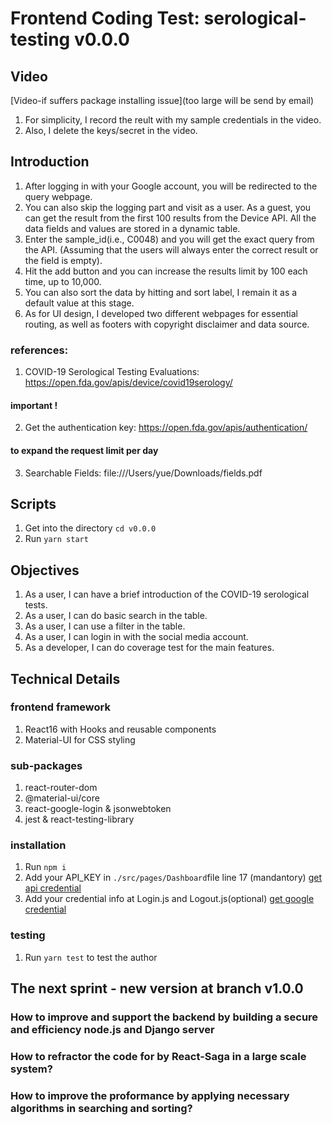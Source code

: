 # Frontend Coding Test: serological-testing v0.0.0

## Video

[Video-if suffers package installing issue](too large will be send by email)

1. For simplicity, I record the reult with my sample credentials in the video.
2. Also, I delete the keys/secret in the video.

## Introduction

1. After logging in with your Google account, you will be redirected to the query webpage.
2. You can also skip the logging part and visit as a user. As a guest, you can get the result from the first 100 results from the Device API. All the data fields and values are stored in a dynamic table.
3. Enter the sample_id(i.e., C0048) and you will get the exact query from the API.
   (Assuming that the users will always enter the correct result or the field is empty).
4. Hit the add button and you can increase the results limit by 100 each time, up to 10,000.
5. You can also sort the data by hitting and sort label, I remain it as a default value at this stage.
6. As for UI design, I developed two different webpages for essential routing, as well as footers with copyright disclaimer and data source.

### references:

1. COVID-19 Serological Testing Evaluations: https://open.fda.gov/apis/device/covid19serology/

#### important !

2. Get the authentication key: https://open.fda.gov/apis/authentication/

#### to expand the request limit per day

3. Searchable Fields: file:///Users/yue/Downloads/fields.pdf

## Scripts

1. Get into the directory `cd v0.0.0`
2. Run `yarn start`

## Objectives

1. As a user, I can have a brief introduction of the COVID-19 serological tests.
2. As a user, I can do basic search in the table.
3. As a user, I can use a filter in the table.
4. As a user, I can login in with the social media account.
5. As a developer, I can do coverage test for the main features.

## Technical Details

### frontend framework

1. React16 with Hooks and reusable components
2. Material-UI for CSS styling

### sub-packages

1. react-router-dom
2. @material-ui/core
3. react-google-login & jsonwebtoken
4. jest & react-testing-library

### installation

1. Run `npm i`
2. Add your API_KEY in `./src/pages/Dashboard`file line 17 (mandantory)
   [get api credential](https://open.fda.gov/apis/authentication/)
3. Add your credential info at Login.js and Logout.js(optional)
   [get google credential](https://console.developers.google.com/apis/credentials?pli=1)

### testing

1. Run `yarn test` to test the author

## The next sprint - new version at branch v1.0.0

### How to improve and support the backend by building a secure and efficiency node.js and Django server

### How to refractor the code for by React-Saga in a large scale system?

### How to improve the proformance by applying necessary algorithms in searching and sorting?
